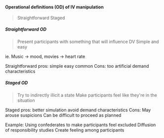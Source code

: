 #### Operational definitions (OD) of IV manipulation
> Straightforward 
> Staged
##### Straightforward OD
> Present participants with something that will influence DV
> 	Simple and easy

ie. Music -> mood, movies -> heart rate

Straightforward pros:
	simple easy 
	common
Cons: 
	too artificial 
	demand characteristics
##### Staged OD
> Try to indirectly illicit a state
> Make participants feel like they're in the situation

Staged pros: 
	better simulation
	avoid demand characteristics
Cons:
	May arouse suspicions
	Can be difficult to proceed as planned

Example:
	Using confederates to make participants feel excluded
	Diffusion of responsibility studies
	Create feeling among participants

